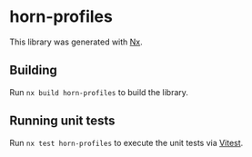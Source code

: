 # horn-profiles

This library was generated with [Nx](https://nx.dev).

## Building

Run `nx build horn-profiles` to build the library.

## Running unit tests

Run `nx test horn-profiles` to execute the unit tests via [Vitest](https://vitest.dev/).
